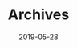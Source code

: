 ---
title: "Archives"
date: 2019-05-28
layout: "archives"
slug: "archives"
menu:
    main:
        weight: 3
        params: 
            icon: archives
---